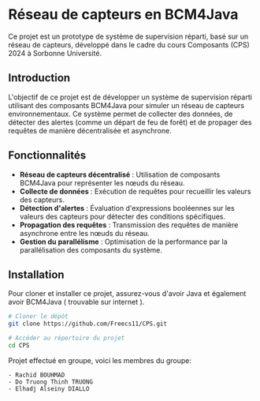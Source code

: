 # Réseau de capteurs en BCM4Java

Ce projet est un prototype de système de supervision réparti, basé sur un réseau de capteurs, développé dans le cadre du cours Composants (CPS) 2024 à Sorbonne Université.


## Introduction

L'objectif de ce projet est de développer un système de supervision réparti utilisant des composants BCM4Java pour simuler un réseau de capteurs environnementaux. Ce système permet de collecter des données, de détecter des alertes (comme un départ de feu de forêt) et de propager des requêtes de manière décentralisée et asynchrone.

## Fonctionnalités

- **Réseau de capteurs décentralisé** : Utilisation de composants BCM4Java pour représenter les nœuds du réseau.
- **Collecte de données** : Exécution de requêtes pour recueillir les valeurs des capteurs.
- **Détection d'alertes** : Évaluation d'expressions booléennes sur les valeurs des capteurs pour détecter des conditions spécifiques.
- **Propagation des requêtes** : Transmission des requêtes de manière asynchrone entre les nœuds du réseau.
- **Gestion du parallélisme** : Optimisation de la performance par la parallélisation des composants du système.

## Installation

Pour cloner et installer ce projet, assurez-vous d'avoir Java et également avoir BCM4Java ( trouvable sur internet ).

```bash
# Cloner le dépôt
git clone https://github.com/Freecs11/CPS.git

# Accéder au répertoire du projet
cd CPS

```

Projet effectué en groupe, voici les membres du groupe:

    - Rachid BOUHMAD
    - Do Truong Thinh TRUONG
    - Elhadj Alseiny DIALLO
